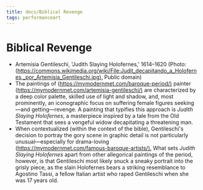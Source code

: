 ```yaml
---
title: docs/Biblical Revenge
tags: performanceart
---
```


# Biblical Revenge

- Artemisia Gentileschi, 'Judith Slaying Holofernes,' 1614–1620 (Photo: (<https://commons.wikimedia.org/wiki/File:Judit_decapitando_a_Holofernes,_por_Artemisia_Gentileschi.jpg),> Public domain)
- The paintings of (<https://mymodernmet.com/baroque-period/)> painter (<https://mymodernmet.com/artemisia-gentileschi/)> are characterized by a deep color palette, skilled use of light and shadow, and, most prominently, an iconographic focus on suffering female figures seeking—and getting—revenge. A painting that typifies this approach is _Judith Slaying Holofernes_, a masterpiece inspired by a tale from the Old Testament that sees a vengeful widow decapitating a threatening man.
- When contextualized (within the context of the bible), Gentileschi's decision to portray the gory scene in graphic detail is not particularly unusual—especially for drama-loving (<https://mymodernmet.com/famous-baroque-artists/).> What sets _Judith Slaying Holofernes_ apart from other allegorical paintings of the period, however, is that Gentileschi most likely snuck a sneaky portrait into the grisly piece, as the slain Holofernes bears a striking resemblance to Agostino Tassi, a fellow Italian artist who raped Gentileschi when she was 17 years old.